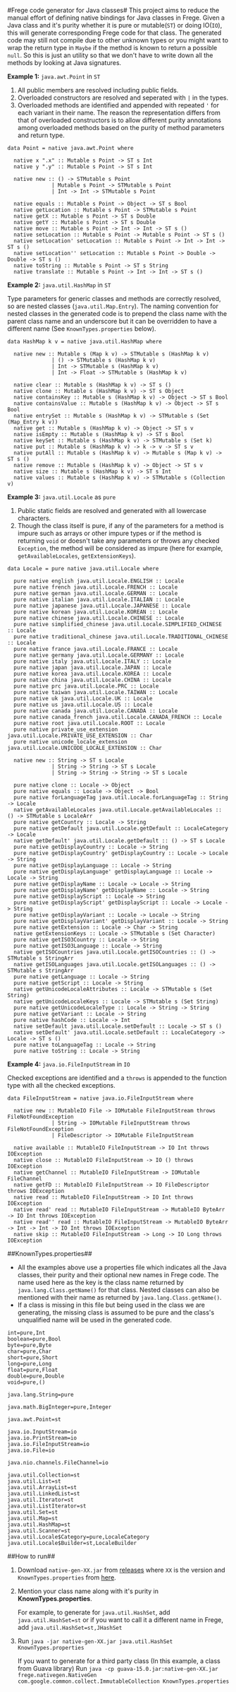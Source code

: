 #Frege code generator for Java classes#
This project aims to reduce the manual effort of defining native bindings for Java classes in Frege. Given a Java class and it's purity whether
it is pure or mutable(`ST`) or doing IO(`IO`), this will generate corresponding Frege code for that class.
The generated code may still not compile due to other unknown types or you might want to wrap the return type in `Maybe`
if the method is known to return a possible `null`. So this is just an utility so that
we don't have to write down all the methods by looking at Java signatures.

**Example 1:** `java.awt.Point` in `ST`

1. All public members are resolved including public fields.
2. Overloaded constructors are resolved and seperated with `|` in the types.
3. Overloaded methods are identified and appended with repeated `'` for each variant in their name. The reason the representation
   differs from that of overloaded constructors is to allow different purity annotations among overloaded methods based on the purity
   of method parameters and return type.

```
data Point = native java.awt.Point where

  native x ".x" :: Mutable s Point -> ST s Int
  native y ".y" :: Mutable s Point -> ST s Int

  native new :: () -> STMutable s Point
              | Mutable s Point -> STMutable s Point
              | Int -> Int -> STMutable s Point

  native equals :: Mutable s Point -> Object -> ST s Bool
  native getLocation :: Mutable s Point -> STMutable s Point
  native getX :: Mutable s Point -> ST s Double
  native getY :: Mutable s Point -> ST s Double
  native move :: Mutable s Point -> Int -> Int -> ST s ()
  native setLocation :: Mutable s Point -> Mutable s Point -> ST s ()
  native setLocation' setLocation :: Mutable s Point -> Int -> Int -> ST s ()
  native setLocation'' setLocation :: Mutable s Point -> Double -> Double -> ST s ()
  native toString :: Mutable s Point -> ST s String
  native translate :: Mutable s Point -> Int -> Int -> ST s ()
```
**Example 2:** `java.util.HashMap` in `ST`

Type parameters for generic classes and methods are correctly resolved, so are nested classes (`java.util.Map.Entry`). The
naming convention for nested classes in the generated code is to prepend the class name with the parent class name and an underscore
but it can be overridden to have a different name (See `KnownTypes.properties` below).

```
data HashMap k v = native java.util.HashMap where

  native new :: Mutable s (Map k v) -> STMutable s (HashMap k v)
              | () -> STMutable s (HashMap k v)
              | Int -> STMutable s (HashMap k v)
              | Int -> Float -> STMutable s (HashMap k v)

  native clear :: Mutable s (HashMap k v) -> ST s ()
  native clone :: Mutable s (HashMap k v) -> ST s Object
  native containsKey :: Mutable s (HashMap k v) -> Object -> ST s Bool
  native containsValue :: Mutable s (HashMap k v) -> Object -> ST s Bool
  native entrySet :: Mutable s (HashMap k v) -> STMutable s (Set (Map_Entry k v))
  native get :: Mutable s (HashMap k v) -> Object -> ST s v
  native isEmpty :: Mutable s (HashMap k v) -> ST s Bool
  native keySet :: Mutable s (HashMap k v) -> STMutable s (Set k)
  native put :: Mutable s (HashMap k v) -> k -> v -> ST s v
  native putAll :: Mutable s (HashMap k v) -> Mutable s (Map k v) -> ST s ()
  native remove :: Mutable s (HashMap k v) -> Object -> ST s v
  native size :: Mutable s (HashMap k v) -> ST s Int
  native values :: Mutable s (HashMap k v) -> STMutable s (Collection v)

```
**Example 3:** `java.util.Locale` as `pure`

1. Public static fields are resolved and generated with all lowercase characters.
2. Though the class itself is pure, if any of the parameters for a method is impure such as arrays or other impure types
or if the method is returning `void` or doesn't take any parameters or throws any checked `Exception`,
the method will be considered as impure (here for example, `getAvailableLocales`, `getExtensionKeys`).

```
data Locale = pure native java.util.Locale where

  pure native english java.util.Locale.ENGLISH :: Locale
  pure native french java.util.Locale.FRENCH :: Locale
  pure native german java.util.Locale.GERMAN :: Locale
  pure native italian java.util.Locale.ITALIAN :: Locale
  pure native japanese java.util.Locale.JAPANESE :: Locale
  pure native korean java.util.Locale.KOREAN :: Locale
  pure native chinese java.util.Locale.CHINESE :: Locale
  pure native simplified_chinese java.util.Locale.SIMPLIFIED_CHINESE :: Locale
  pure native traditional_chinese java.util.Locale.TRADITIONAL_CHINESE :: Locale
  pure native france java.util.Locale.FRANCE :: Locale
  pure native germany java.util.Locale.GERMANY :: Locale
  pure native italy java.util.Locale.ITALY :: Locale
  pure native japan java.util.Locale.JAPAN :: Locale
  pure native korea java.util.Locale.KOREA :: Locale
  pure native china java.util.Locale.CHINA :: Locale
  pure native prc java.util.Locale.PRC :: Locale
  pure native taiwan java.util.Locale.TAIWAN :: Locale
  pure native uk java.util.Locale.UK :: Locale
  pure native us java.util.Locale.US :: Locale
  pure native canada java.util.Locale.CANADA :: Locale
  pure native canada_french java.util.Locale.CANADA_FRENCH :: Locale
  pure native root java.util.Locale.ROOT :: Locale
  pure native private_use_extension java.util.Locale.PRIVATE_USE_EXTENSION :: Char
  pure native unicode_locale_extension java.util.Locale.UNICODE_LOCALE_EXTENSION :: Char

  native new :: String -> ST s Locale
              | String -> String -> ST s Locale
              | String -> String -> String -> ST s Locale

  pure native clone :: Locale -> Object
  pure native equals :: Locale -> Object -> Bool
  pure native forLanguageTag java.util.Locale.forLanguageTag :: String -> Locale
  native getAvailableLocales java.util.Locale.getAvailableLocales :: () -> STMutable s LocaleArr
  pure native getCountry :: Locale -> String
  pure native getDefault java.util.Locale.getDefault :: LocaleCategory -> Locale
  native getDefault' java.util.Locale.getDefault :: () -> ST s Locale
  pure native getDisplayCountry :: Locale -> String
  pure native getDisplayCountry' getDisplayCountry :: Locale -> Locale -> String
  pure native getDisplayLanguage :: Locale -> String
  pure native getDisplayLanguage' getDisplayLanguage :: Locale -> Locale -> String
  pure native getDisplayName :: Locale -> Locale -> String
  pure native getDisplayName' getDisplayName :: Locale -> String
  pure native getDisplayScript :: Locale -> String
  pure native getDisplayScript' getDisplayScript :: Locale -> Locale -> String
  pure native getDisplayVariant :: Locale -> Locale -> String
  pure native getDisplayVariant' getDisplayVariant :: Locale -> String
  pure native getExtension :: Locale -> Char -> String
  native getExtensionKeys :: Locale -> STMutable s (Set Character)
  pure native getISO3Country :: Locale -> String
  pure native getISO3Language :: Locale -> String
  native getISOCountries java.util.Locale.getISOCountries :: () -> STMutable s StringArr
  native getISOLanguages java.util.Locale.getISOLanguages :: () -> STMutable s StringArr
  pure native getLanguage :: Locale -> String
  pure native getScript :: Locale -> String
  native getUnicodeLocaleAttributes :: Locale -> STMutable s (Set String)
  native getUnicodeLocaleKeys :: Locale -> STMutable s (Set String)
  pure native getUnicodeLocaleType :: Locale -> String -> String
  pure native getVariant :: Locale -> String
  pure native hashCode :: Locale -> Int
  native setDefault java.util.Locale.setDefault :: Locale -> ST s ()
  native setDefault' java.util.Locale.setDefault :: LocaleCategory -> Locale -> ST s ()
  pure native toLanguageTag :: Locale -> String
  pure native toString :: Locale -> String
```

**Example 4:** `java.io.FileInputStream` in `IO`

Checked exceptions are identified and a `throws` is appended to the function type with all the checked exceptions.

```
data FileInputStream = native java.io.FileInputStream where

  native new :: MutableIO File -> IOMutable FileInputStream throws FileNotFoundException
              | String -> IOMutable FileInputStream throws FileNotFoundException
              | FileDescriptor -> IOMutable FileInputStream

  native available :: MutableIO FileInputStream -> IO Int throws IOException
  native close :: MutableIO FileInputStream -> IO () throws IOException
  native getChannel :: MutableIO FileInputStream -> IOMutable FileChannel
  native getFD :: MutableIO FileInputStream -> IO FileDescriptor throws IOException
  native read :: MutableIO FileInputStream -> IO Int throws IOException
  native read' read :: MutableIO FileInputStream -> MutableIO ByteArr -> IO Int throws IOException
  native read'' read :: MutableIO FileInputStream -> MutableIO ByteArr -> Int -> Int -> IO Int throws IOException
  native skip :: MutableIO FileInputStream -> Long -> IO Long throws IOException
```

##KnownTypes.properties##

* All the examples above use a properties file which indicates all the Java classes, their purity and their optional new names in Frege code.
The name used here as the key is the class name returned by `java.lang.Class.getName()`
for that class. Nested classes can also be mentioned with their name as returned by `java.lang.Class.getName()`.
* If a class is missing in this file but being used in the class we are generating, the missing class is assumed to be pure and
the class's unqualified name will be used in the generated code.

```
int=pure,Int
boolean=pure,Bool
byte=pure,Byte
char=pure,Char
short=pure,Short
long=pure,Long
float=pure,Float
double=pure,Double
void=pure,()

java.lang.String=pure

java.math.BigInteger=pure,Integer

java.awt.Point=st

java.io.InputStream=io
java.io.PrintStream=io
java.io.FileInputStream=io
java.io.File=io

java.nio.channels.FileChannel=io

java.util.Collection=st
java.util.List=st
java.util.ArrayList=st
java.util.LinkedList=st
java.util.Iterator=st
java.util.ListIterator=st
java.util.Set=st
java.util.Map=st
java.util.HashMap=st
java.util.Scanner=st
java.util.Locale$Category=pure,LocaleCategory
java.util.Locale$Builder=st,LocaleBuilder
```

##How to run##

1. Download `native-gen-XX.jar` from [releases](https://github.com/Frege/native-gen/releases) where `XX` is the version
and `KnownTypes.properties` from [here](https://github.com/Frege/native-gen/blob/master/KnownTypes.properties).
2. Mention your class name along with it's purity in **KnownTypes.properties**.

   For example, to generate for `java.util.HashSet`, add `java.util.HashSet=st`
   or if you want to call it a different name in Frege, add `java.util.HashSet=st,JHashSet`
3. Run `java -jar native-gen-XX.jar java.util.HashSet KnownTypes.properties`

   If you want to generate for a third party class (In this example, a class from Guava library)
   Run `java -cp guava-15.0.jar:native-gen-XX.jar frege.nativegen.NativeGen com.google.common.collect.ImmutableCollection KnownTypes.properties`
